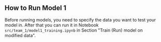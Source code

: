 ## How to Run Model 1
Before running models, you need to specify the data you want to test your model in. 
After that you can run it in Notebook <code>src/team_1/model1_training.ipynb</code>
in Section "Train (Run) model on modified data".